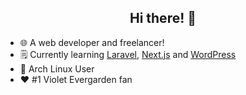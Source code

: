 <div align="center">
  
## Hi there! 👋

</div>

- 🌐 A web developer and freelancer!
- 🗒️ Currently learning [Laravel](https://laravel.com), [Next.js](https://nextjs.org/) and [WordPress](https://wordpress.org/)
- 🐧 Arch Linux User
- ❤️ #1 Violet Evergarden fan
